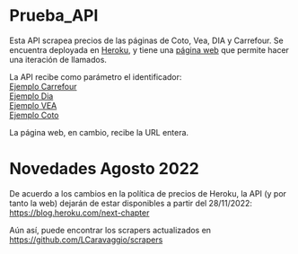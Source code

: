 # Prueba_API

Esta API scrapea precios de las páginas de Coto, Vea, DIA y Carrefour. Se encuentra deployada en [Heroku](https://scrapers-caravaggio.herokuapp.com/), y tiene una [página web](https://lcaravaggio.github.io/Scrapers_Web/) que permite hacer una iteración de llamados. 

La API recibe como parámetro el identificador: </br>
[Ejemplo Carrefour](https://scrapers-caravaggio.herokuapp.com/carrefour/search/galletitas-clasicas-mediatarde-110-g-x-4-uni) </br>
[Ejemplo Dia](https://scrapers-caravaggio.herokuapp.com/dia/search/arroz-parbolizado-dia-1-kg-24234)</br>
[Ejemplo VEA](https://scrapers-caravaggio.herokuapp.com/vea/search/cerveza-corona-269-cc)</br>
[Ejemplo Coto](https://scrapers-caravaggio.herokuapp.com/coto/search/-aire-acondicionado-split-samsung-inverter-5600-fg-6590-w-frio---calor-ar24ashqawk2bgA-00525829-00525829-200)</br>


La página web, en cambio, recibe la URL entera.  </br>

# Novedades Agosto 2022
De acuerdo a los cambios en la política de precios de Heroku, la API (y por tanto la web) dejarán de estar disponibles a partir del 28/11/2022: 
https://blog.heroku.com/next-chapter

Aún así, puede encontrar los scrapers actualizados en https://github.com/LCaravaggio/scrapers

